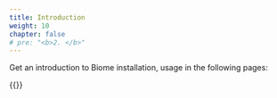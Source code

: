 ```yaml
---
title: Introduction
weight: 10
chapter: false
# pre: "<b>2. </b>"
---
```


Get an introduction to Biome installation, usage in the following pages:

{{<children>}}
